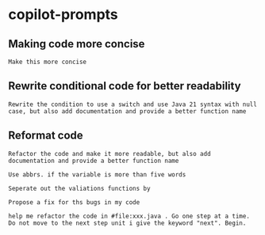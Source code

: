 # copilot-prompts

## Making code more concise
```
Make this more concise
```

## Rewrite conditional code for better readability
```
Rewrite the condition to use a switch and use Java 21 syntax with null case, but also add documentation and provide a better function name
```

## Reformat code
```
Refactor the code and make it more readable, but also add documentation and provide a better function name
```

```
Use abbrs. if the variable is more than five words
```

```
Seperate out the valiations functions by 
```

```
Propose a fix for ths bugs in my code
```

```
help me refactor the code in #file:xxx.java . Go one step at a time. Do not move to the next step unit i give the keyword "next". Begin.
```
